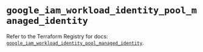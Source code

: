 # `google_iam_workload_identity_pool_managed_identity`

Refer to the Terraform Registry for docs: [`google_iam_workload_identity_pool_managed_identity`](https://registry.terraform.io/providers/hashicorp/google-beta/6.38.0/docs/resources/google_iam_workload_identity_pool_managed_identity).
